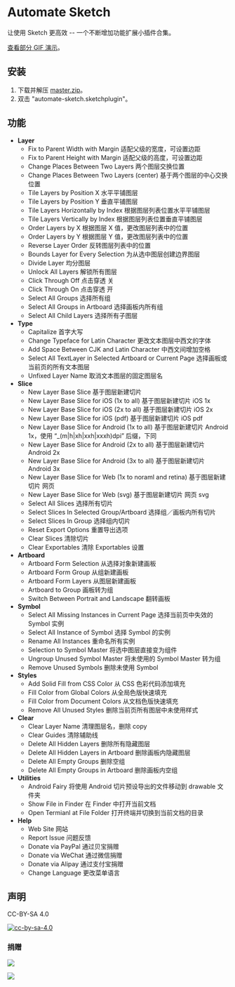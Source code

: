 # Automate Sketch

让使用 Sketch 更高效 -- 一个不断增加功能扩展小插件合集。

[查看部分 GIF 演示](http://ashung.github.io/Automate-Sketch/)。

## 安装

1. 下载并解压 [master.zip](archive/master.zip)。
2. 双击 "automate-sketch.sketchplugin"。

## 功能

*  **Layer**
    *  Fix to Parent Width with Margin 适配父级的宽度，可设置边距
    *  Fix to Parent Height with Margin 适配父级的高度，可设置边距
    *  Change Places Between Two Layers 两个图层交换位置
    *  Change Places Between Two Layers (center) 基于两个图层的中心交换位置
    *  Tile Layers by Position X 水平平铺图层
    *  Tile Layers by Position Y 垂直平铺图层
    *  Tile Layers Horizontally by Index 根据图层列表位置水平平铺图层
    *  Tile Layers Vertically by Index 根据图层列表位置垂直平铺图层
    *  Order Layers by X 根据图层 X 值，更改图层列表中的位置
    *  Order Layers by Y 根据图层 Y 值，更改图层列表中的位置
    *  Reverse Layer Order 反转图层列表中的位置
    *  Bounds Layer for Every Selection 为从选中图层创建边界图层
    *  Divide Layer 均分图层
    *  Unlock All Layers 解锁所有图层
    *  Click Through Off 点击穿透 关
    *  Click Through On 点击穿透 开
    *  Select All Groups 选择所有组
    *  Select All Groups in Artboard 选择画板内所有组
    *  Select All Child Layers 选择所有子图层
*  **Type**
    * Capitalize 首字大写
    * Change Typeface for Latin Character 更改文本图层中西文的字体
    * Add Space Between CJK and Latin Character 中西文间增加空格
    * Select All TextLayer in Selected Artboard or Current Page 选择画板或当前页的所有文本图层
    * Unfixed Layer Name 取消文本图层的固定图层名
*  **Slice**
    * New Layer Base Slice 基于图层新建切片
    * New Layer Base Slice for iOS (1x to all) 基于图层新建切片 iOS 1x
    * New Layer Base Slice for iOS (2x to all) 基于图层新建切片 iOS 2x
    * New Layer Base Slice for iOS (pdf) 基于图层新建切片 iOS pdf
    * New Layer Base Slice for Android (1x to all) 基于图层新建切片 Android 1x，使用 “\_(m|h|xh|xxh|xxxh)dpi” 后缀，下同
    * New Layer Base Slice for Android (2x to all) 基于图层新建切片 Android 2x
    * New Layer Base Slice for Android (3x to all) 基于图层新建切片 Android 3x
    * New Layer Base Slice for Web (1x to noraml and retina) 基于图层新建切片 网页
    * New Layer Base Slice for Web (svg) 基于图层新建切片 网页 svg
    * Select All Slices 选择所有切片
    * Select Slices In Selected Group/Artboard 选择组／画板内所有切片
    * Select Slices In Group 选择组内切片
    * Reset Export Options 重置导出选项
    * Clear Slices 清除切片
    * Clear Exportables 清除 Exportables 设置
*  **Artboard**
    * Artboard Form Selection 从选择对象新建画板
    * Artboard Form Group 从组新建画板
    * Artboard Form Layers 从图层新建画板
    * Artboard to Group 画板转为组
    * Switch Between Portrait and Landscape 翻转画板
*  **Symbol**
    * Select All Missing Instances in Current Page 选择当前页中失效的 Symbol 实例
    * Select All Instance of Symbol 选择 Symbol 的实例
    * Rename All Instances 重命名所有实例
    * Selection to Symbol Master 将选中图层直接变为组件
    * Ungroup Unused Symbol Master 将未使用的 Symbol Master 转为组
    * Remove Unused Symbols 删除未使用 Symbol
*  **Styles**
    *  Add Solid Fill from CSS Color  从 CSS 色彩代码添加填充
    *  Fill Color from Global Colors 从全局色版快速填充
    *  Fill Color from Document Colors 从文档色版快速填充
    *  Remove All Unused Styles  删除当前页所有图层中未使用样式
*  **Clear**
    * Clear Layer Name 清理图层名，删除 copy
    * Clear Guides 清除辅助线
    * Delete All Hidden Layers 删除所有隐藏图层
    * Delete All Hidden Layers in Artboard 删除画板内隐藏图层
    * Delete All Empty Groups 删除空组
    * Delete All Empty Groups in Artboard 删除画板内空组
*  **Utilities**
    * Android Fairy 将使用 Android 切片预设导出的文件移动到 drawable 文件夹
    * Show File in Finder 在 Finder 中打开当前文档
    * Open Termianl at File Folder 打开终端并切换到当前文档的目录
*  **Help**
    * Web Site 网站
    * Report Issue 问题反馈
    * Donate via PayPal 通过贝宝捐赠
    * Donate via WeChat 通过微信捐赠
    * Donate via Alipay 通过支付宝捐赠
    * Change Language 更改菜单语言

## 声明

CC-BY-SA 4.0

[![cc-by-sa-4.0](https://i.creativecommons.org/l/by-sa/4.0/80x15.png)](http://creativecommons.org/licenses/by-sa/4.0/)

### 捐赠

![](http://ashung.github.io/Automate-Sketch/css/donate_wechat_rmb_10.png)

![](http://ashung.github.io/Automate-Sketch/css/donate_alipay_rmb_10.png)

